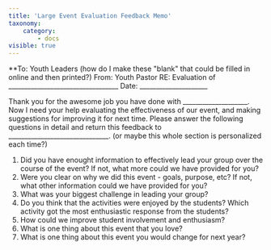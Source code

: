 ```yaml
---
title: 'Large Event Evaluation Feedback Memo'
taxonomy:
    category:
        - docs
visible: true
---
```


**To: 	Youth Leaders (how do I make these "blank" that could be filled in online and then printed?)
From: 	Youth Pastor
RE: 	Evaluation of __________________________________
Date: 	_____________________

Thank you for the awesome job you have done with ____________________. Now I need your help evaluating the effectiveness of our event, and making suggestions for improving it for next time. Please answer the following questions in detail and return this feedback to _______________________________. (or maybe this whole section is personalized each time?)

1. Did you have enought information to effectively lead your group over the course of the event? If not, what more could we have provided for you?
2. Were you clear on why we did this event - goals, purpose, etc? If not, what other information could we have provided for you?
3. What was your biggest challenge in leading your group? 
4. Do you think that the activities were enjoyed by the students? Which activity got the most enthusiastic response from the students? 
5. How could we improve student involvement and enthusiasm?
6. What is one thing about this event that you love?
7. What is one thing about this event you would change for next year? 